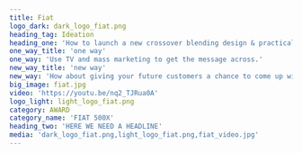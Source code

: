 ```yaml
---
title: Fiat
logo_dark: dark_logo_fiat.png
heading_tag: Ideation
heading_one: 'How to launch a new crossover blending design & practicality to women in overcrowded market?'
one_way_title: 'one way'
one_way: 'Use TV and mass marketing to get the message across.'
new_way_title: 'new way'
new_way: 'How about giving your future customers a chance to come up with their own view of practicality?'
big_image: fiat.jpg
video: 'https://youtu.be/nq2_TJRua0A'
logo_light: light_logo_fiat.png
category: AWARD
category_name: 'FIAT 500X'
heading_two: 'HERE WE NEED A HEADLINE'
media: 'dark_logo_fiat.png,light_logo_fiat.png,fiat_video.jpg'
---
```


